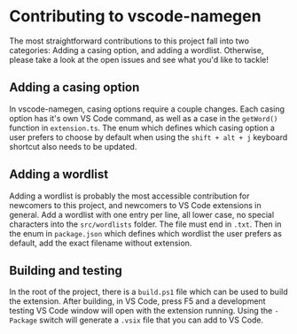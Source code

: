 # Contributing to vscode-namegen

The most straightforward contributions to this project fall into two categories: Adding a casing option, and adding a wordlist. Otherwise, please take a look at the open issues and see what you'd like to tackle!

## Adding a casing option

In vscode-namegen, casing options require a couple changes. Each casing option has it's own VS Code command, as well as a case in the `getWord()` function in `extension.ts`. The enum which defines which casing option a user prefers to choose by default when using the `shift + alt + j` keyboard shortcut also needs to be updated.

## Adding a wordlist

Adding a wordlist is probably the most accessible contribution for newcomers to this project, and newcomers to VS Code extensions in general. Add a wordlist with one entry per line, all lower case, no special characters into the `src/wordlists` folder. The file must end in `.txt`. Then in the enum in `package.json` which defines which wordlist the user prefers as default, add the exact filename without extension.

## Building and testing

In the root of the project, there is a `build.ps1` file which can be used to build the extension. After building, in VS Code, press F5 and a development testing VS Code window will open with the extension running. Using the `-Package` switch will generate a `.vsix` file that you can add to VS Code.
